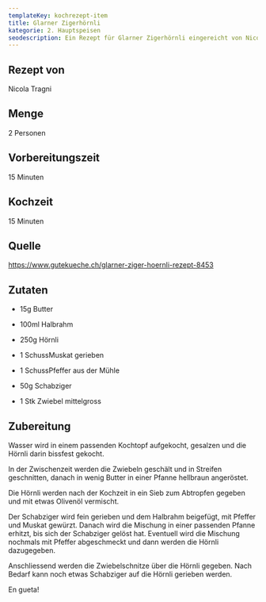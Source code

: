 ```yaml
---
templateKey: kochrezept-item
title: Glarner Zigerhörnli
kategorie: 2. Hauptspeisen
seodescription: Ein Rezept für Glarner Zigerhörnli eingereicht von Nicola Tragni
---
```

## Rezept von

Nicola Tragni

## Menge

2 Personen

## Vorbereitungszeit

15 Minuten

## Kochzeit

15 Minuten

## Quelle

<https://www.gutekueche.ch/glarner-ziger-hoernli-rezept-8453>

## Zutaten

* 15g Butter 
* 100ml Halbrahm 
* 250g Hörnli 
* 1 SchussMuskat gerieben 
* 1 SchussPfeffer aus der Mühle 
* 50g Schabziger 
* 1 Stk Zwiebel mittelgross 

## Zubereitung

Wasser wird in einem passenden Kochtopf aufgekocht, gesalzen und die Hörnli darin bissfest gekocht. 

In der Zwischenzeit werden die Zwiebeln geschält und in Streifen geschnitten, danach in wenig Butter in einer Pfanne hellbraun angeröstet. 

Die Hörnli werden nach der Kochzeit in ein Sieb zum Abtropfen gegeben und mit etwas Olivenöl vermischt. 

Der Schabziger wird fein gerieben und dem Halbrahm beigefügt, mit Pfeffer und Muskat gewürzt. Danach wird die Mischung in einer passenden Pfanne erhitzt, bis sich der Schabziger gelöst hat. Eventuell wird die Mischung nochmals mit Pfeffer abgeschmeckt und dann werden die Hörnli dazugegeben. 

Anschliessend werden die Zwiebelschnitze über die Hörnli gegeben. Nach Bedarf kann noch etwas Schabziger auf die Hörnli gerieben werden. 

En gueta! 